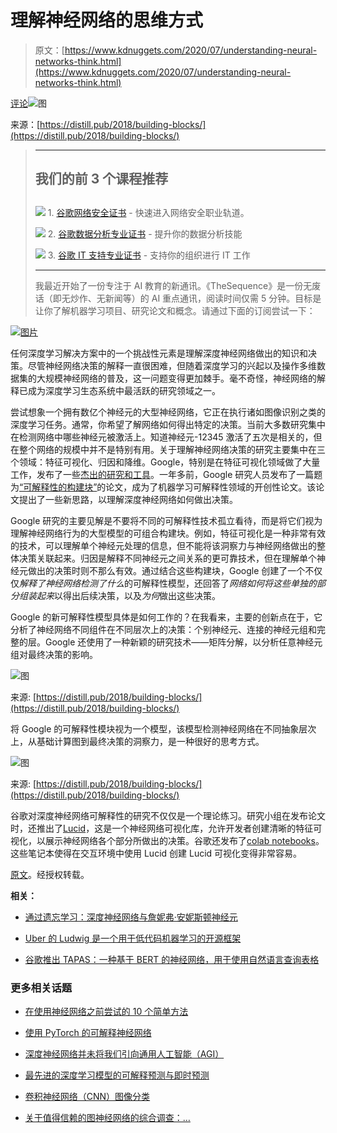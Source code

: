 # 理解神经网络的思维方式

> 原文：[https://www.kdnuggets.com/2020/07/understanding-neural-networks-think.html](https://www.kdnuggets.com/2020/07/understanding-neural-networks-think.html)

[评论](#comments)![图](../Images/0efaa7a2bc2407cb8427e52fe4864cf4.png)

来源：[https://distill.pub/2018/building-blocks/](https://distill.pub/2018/building-blocks/)

> * * *
> 
> ## 我们的前 3 个课程推荐
> ## 
> ![](../Images/0244c01ba9267c002ef39d4907e0b8fb.png) 1\. [谷歌网络安全证书](https://www.kdnuggets.com/google-cybersecurity) - 快速进入网络安全职业轨道。
> 
> ![](../Images/e225c49c3c91745821c8c0368bf04711.png) 2\. [谷歌数据分析专业证书](https://www.kdnuggets.com/google-data-analytics) - 提升你的数据分析技能
> 
> ![](../Images/0244c01ba9267c002ef39d4907e0b8fb.png) 3\. [谷歌 IT 支持专业证书](https://www.kdnuggets.com/google-itsupport) - 支持你的组织进行 IT 工作
> 
> * * *
> 
> 我最近开始了一份专注于 AI 教育的新通讯。《TheSequence》是一份无废话（即无炒作、无新闻等）的 AI 重点通讯，阅读时间仅需 5 分钟。目标是让你了解机器学习项目、研究论文和概念。请通过下面的订阅尝试一下：

[![图片](../Images/f2aed90f956dea213be7c9bbf9cd7072.png)](https://thesequence.substack.com/)

任何深度学习解决方案中的一个挑战性元素是理解深度神经网络做出的知识和决策。尽管神经网络决策的解释一直很困难，但随着深度学习的兴起以及操作多维数据集的大规模神经网络的普及，这一问题变得更加棘手。毫不奇怪，神经网络的解释已成为深度学习生态系统中最活跃的研究领域之一。

尝试想象一个拥有数亿个神经元的大型神经网络，它正在执行诸如图像识别之类的深度学习任务。通常，你希望了解网络如何得出特定的决策。当前大多数研究集中在检测网络中哪些神经元被激活上。知道神经元-12345 激活了五次是相关的，但在整个网络的规模中并不是特别有用。关于理解神经网络决策的研究主要集中在三个领域：特征可视化、归因和降维。Google，特别是在特征可视化领域做了大量工作，发布了一些[杰出的研究和工具](https://distill.pub/2017/feature-visualization/)。一年多前，Google 研究人员发布了一篇题为[“可解释性的构建块”](https://distill.pub/2018/building-blocks/)的论文，成为了机器学习可解释性领域的开创性论文。该论文提出了一些新思路，以理解深度神经网络如何做出决策。

Google 研究的主要见解是不要将不同的可解释性技术孤立看待，而是将它们视为理解神经网络行为的大型模型的可组合构建块。例如，特征可视化是一种非常有效的技术，可以理解单个神经元处理的信息，但不能将该洞察力与神经网络做出的整体决策关联起来。归因是解释不同神经元之间关系的更可靠技术，但在理解单个神经元做出的决策时则不那么有效。通过结合这些构建块，Google 创建了一个不仅仅*解释了神经网络检测了什么*的可解释性模型，还回答了*网络如何将这些单独的部分组装起来*以得出后续决策，以及*为何*做出这些决策。

Google 的新可解释性模型具体是如何工作的？在我看来，主要的创新点在于，它分析了神经网络不同组件在不同层次上的决策：个别神经元、连接的神经元组和完整的层。Google 还使用了一种新颖的研究技术——矩阵分解，以分析任意神经元组对最终决策的影响。

![图](../Images/99dba3fddd2ba92aed2c6e61f61314a0.png)

来源: [https://distill.pub/2018/building-blocks/](https://distill.pub/2018/building-blocks/)

将 Google 的可解释性模块视为一个模型，该模型检测神经网络在不同抽象层次上，从基础计算图到最终决策的洞察力，是一种很好的思考方式。

![图](../Images/ab0251e72755e0e8defcd6c54b948099.png)

来源: [https://distill.pub/2018/building-blocks/](https://distill.pub/2018/building-blocks/)

谷歌对深度神经网络可解释性的研究不仅仅是一个理论练习。研究小组在发布论文时，还推出了[Lucid](https://github.com/tensorflow/lucid)，这是一个神经网络可视化库，允许开发者创建清晰的特征可视化，以展示神经网络各个部分所做出的决策。谷歌还发布了[colab notebooks](https://github.com/tensorflow/lucid#notebooks)。这些笔记本使得在交互环境中使用 Lucid 创建 Lucid 可视化变得非常容易。

[原文](https://medium.com/ai-in-plain-english/understanding-how-neural-networks-think-ca7d9c1f079)。经授权转载。

**相关：**

+   [通过遗忘学习：深度神经网络与詹妮弗·安妮斯顿神经元](/2020/06/learning-forgetting-deep-neural-networks-jennifer-aniston.html)

+   [Uber 的 Ludwig 是一个用于低代码机器学习的开源框架](/2020/06/uber-ludwig-open-source-framework-machine-learning.html)

+   [谷歌推出 TAPAS：一种基于 BERT 的神经网络，用于使用自然语言查询表格](/2020/05/google-tapas-bert-neural-network-querying-natural-language.html)

### 更多相关话题

+   [在使用神经网络之前尝试的 10 个简单方法](https://www.kdnuggets.com/2021/12/10-simple-things-try-neural-networks.html)

+   [使用 PyTorch 的可解释神经网络](https://www.kdnuggets.com/2022/01/interpretable-neural-networks-pytorch.html)

+   [深度神经网络并未将我们引向通用人工智能（AGI）](https://www.kdnuggets.com/2021/12/deep-neural-networks-not-toward-agi.html)

+   [最先进的深度学习模型的可解释预测与即时预测](https://www.kdnuggets.com/2021/12/sota-explainable-forecasting-and-nowcasting.html)

+   [卷积神经网络（CNN）图像分类](https://www.kdnuggets.com/2022/05/image-classification-convolutional-neural-networks-cnns.html)

+   [关于值得信赖的图神经网络的综合调查：…](https://www.kdnuggets.com/2022/05/comprehensive-survey-trustworthy-graph-neural-networks-privacy-robustness-fairness-explainability.html)

